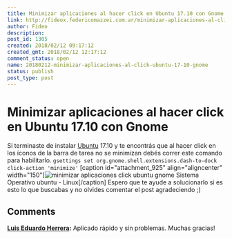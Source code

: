 ```yaml
---
title: Minimizar aplicaciones al hacer click en Ubuntu 17.10 con Gnome
link: http://fideox.federicomazzei.com.ar/minimizar-aplicaciones-al-click-ubuntu-17-10-gnome/
author: Fideo
description:
post_id: 1305
created: 2018/02/12 09:17:12
created_gmt: 2018/02/12 12:17:12
comment_status: open
name: 20180212-minimizar-aplicaciones-al-click-ubuntu-17-10-gnome
status: publish
post_type: post
---
```


# Minimizar aplicaciones al hacer click en Ubuntu 17.10 con Gnome

Si terminaste de instalar [Ubuntu](/tag/ubuntu/) 17.10 y te encontrás que al hacer click en los íconos de la barra de tarea no se minimizan debés correr este comando para habilitarlo. `gsettings set org.gnome.shell.extensions.dash-to-dock click-action 'minimize'` [caption id="attachment_925" align="aligncenter" width="150"]![minimizar aplicaciones click ubuntu gnome](http://fideox.federicomazzei.com.ar/wp-content/uploads/2015/09/ubuntu-logo112-150x150.png) Sistema Operativo ubuntu - Linux[/caption] Espero que te ayude a solucionarlo si es esto lo que buscabas y no olvides comentar el post agradeciendo ;)

## Comments

**[Luis Eduardo Herrera](#4138 '2018-09-01 16:23:56'):** Aplicado rápido y sin problemas. Muchas gracias!

